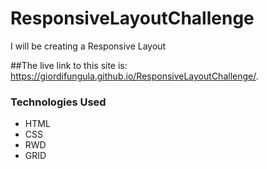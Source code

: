 # ResponsiveLayoutChallenge
I will be creating a Responsive Layout

##The live link to this site is:
https://giordifungula.github.io/ResponsiveLayoutChallenge/.

<h3>Technologies Used</h3>
<ul>
  <li>HTML</li>
  <li>CSS</li>
  <li>RWD</li>
  <li>GRID</li>
</ul>
